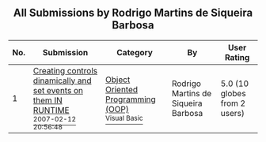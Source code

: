 ﻿<div align="center">

## All Submissions by Rodrigo Martins de Siqueira Barbosa

</div>

No.  | Submission | Category | By   | User Rating
---- | ---------- | -------- | ---- | -----------
1 | [Creating controls dinamically and set events on them IN RUNTIME<br /><sup>2007-02-12 20:56:48</sup>](https://github.com/Planet-Source-Code/rodrigo-martins-de-siqueira-barbosa-creating-controls-dinamically-and-set-events-on-them-i__1-67853) | [Object Oriented Programming \(OOP\)<br /><sup>Visual Basic</sup>](../ByCategory/object-oriented-programming-oop__1-47.md) | Rodrigo Martins de Siqueira Barbosa | 5.0 (10 globes from 2 users)
